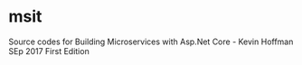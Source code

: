 # msit
Source codes for Building Microservices with Asp.Net Core - Kevin Hoffman
SEp 2017 First Edition
